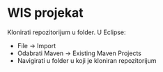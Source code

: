 WIS projekat
===========

Klonirati repozitorijum u folder.
U Eclipse:
* File -> Import
* Odabrati Maven -> Existing Maven Projects
* Navigirati u folder u koji je kloniran repozitorijum

